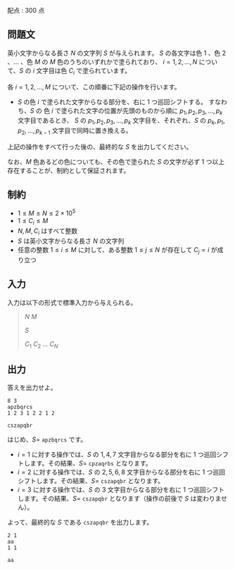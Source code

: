 配点 : $300$ 点

## 問題文

英小文字からなる長さ $N$ の文字列 $S$ が与えられます。
$S$ の各文字は色 $1$ 、色 $2$ 、$\ldots$ 、色 $M$ の $M$ 色のうちのいずれかで塗られており、
$i = 1, 2, \ldots, N$ について、$S$ の $i$ 文字目は色 $C_i$ で塗られています。

各 $i = 1, 2, \ldots, M$ について、この順番に下記の操作を行います。

- $S$ の色 $i$ で塗られた文字からなる部分を、右に $1$ つ巡回シフトする。
すなわち、$S$ の 色 $i$ で塗られた文字の位置が先頭のものから順に $p_1, p_2, p_3, \ldots, p_k$ 文字目であるとき、
$S$ の $p_1, p_2, p_3, \ldots, p_k$ 文字目を、それぞれ、$S$ の $p_k, p_1,p_2, \ldots, p_{k-1}$ 文字目で同時に置き換える。

上記の操作をすべて行った後の、最終的な $S$ を出力してください。

なお、$M$ 色あるどの色についても、その色で塗られた $S$ の文字が必ず $1$ つ以上存在することが、制約として保証されます。

## 制約

- $1 \leq M \leq N \leq 2 \times 10^5$
- $1 \leq C_i \leq M$
- $N, M, C_i$ はすべて整数
- $S$ は英小文字からなる長さ $N$ の文字列
- 任意の整数 $1 \leq i \leq M$ に対して、ある整数 $1 \leq j \leq N$ が存在して $C_j = i$ が成り立つ

## 入力

入力は以下の形式で標準入力から与えられる。

> $N$ $M$
> 
> $S$
> 
> $C_1$ $C_2$ $\ldots$ $C_N$

## 出力

答えを出力せよ。

```input1
8 3
apzbqrcs
1 2 3 1 2 2 1 2
```

```output1
cszapqbr
```

はじめ、$S =$ `apzbqrcs` です。

- $i = 1$ に対する操作では、$S$ の $1, 4, 7$ 文字目からなる部分を右に $1$ つ巡回シフトします。その結果、$S =$ `cpzaqrbs` となります。
- $i = 2$ に対する操作では、$S$ の $2, 5, 6, 8$ 文字目からなる部分を右に $1$ つ巡回シフトします。その結果、$S =$ `cszapqbr` となります。
- $i = 3$ に対する操作では、$S$ の $3$ 文字目からなる部分を右に $1$ つ巡回シフトします。その結果、$S =$ `cszapqbr` となります（操作の前後で $S$ は変わりません）。

よって、最終的な $S$ である `cszapqbr` を出力します。

```input2
2 1
aa
1 1
```

```output2
aa
```